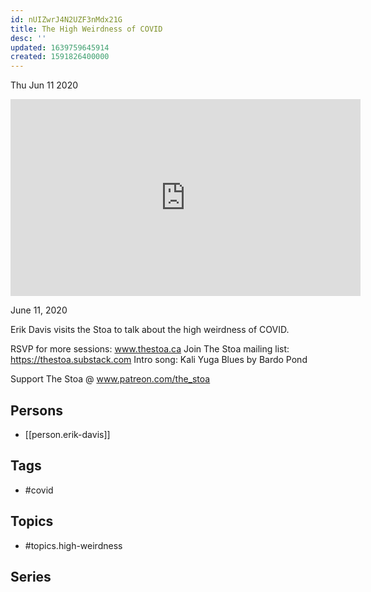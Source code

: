 ```yaml
---
id: nUIZwrJ4N2UZF3nMdx21G
title: The High Weirdness of COVID
desc: ''
updated: 1639759645914
created: 1591826400000
---
```





Thu Jun 11 2020

<iframe width="560" height="315" src="https://www.youtube.com/embed/HxKMHdAWbyY" title="The High Weirdness of COVID w/ Erik Davis" frameborder="0" allow="accelerometer; autoplay; clipboard-write; encrypted-media; gyroscope; picture-in-picture" allowfullscreen ></iframe>

June 11, 2020

Erik Davis visits the Stoa to talk about the high weirdness of COVID.

RSVP for more sessions: www.thestoa.ca
Join The Stoa mailing list: https://thestoa.substack.com
Intro song: Kali Yuga Blues by Bardo Pond

Support The Stoa @ www.patreon.com/the_stoa

## Persons

- [[person.erik-davis]]

## Tags

- #covid

## Topics

- #topics.high-weirdness

## Series



